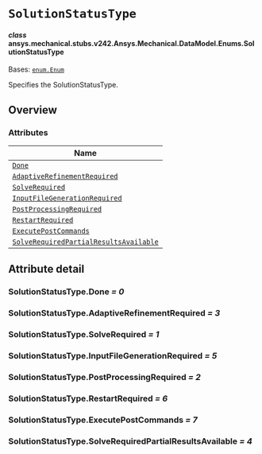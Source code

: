 # `SolutionStatusType`



#### *class* ansys.mechanical.stubs.v242.Ansys.Mechanical.DataModel.Enums.SolutionStatusType

Bases: [`enum.Enum`](https://docs.python.org/3/library/enum.html#enum.Enum)

Specifies the SolutionStatusType.

<!-- !! processed by numpydoc !! -->

<a id="overview"></a>

## Overview

### Attributes

| Name |
| ---------------------------------------------------------------------------------------------------- |
| [`Done`](#SolutionStatusType.Done) |
| [`AdaptiveRefinementRequired`](#SolutionStatusType.AdaptiveRefinementRequired) |
| [`SolveRequired`](#SolutionStatusType.SolveRequired) |
| [`InputFileGenerationRequired`](#SolutionStatusType.InputFileGenerationRequired) |
| [`PostProcessingRequired`](#SolutionStatusType.PostProcessingRequired) |
| [`RestartRequired`](#SolutionStatusType.RestartRequired) |
| [`ExecutePostCommands`](#SolutionStatusType.ExecutePostCommands) |
| [`SolveRequiredPartialResultsAvailable`](#SolutionStatusType.SolveRequiredPartialResultsAvailable) |

<a id="attribute-detail"></a>

## Attribute detail

<a id="SolutionStatusType.Done"></a>

### SolutionStatusType.Done *= 0*

<a id="SolutionStatusType.AdaptiveRefinementRequired"></a>

### SolutionStatusType.AdaptiveRefinementRequired *= 3*

<a id="SolutionStatusType.SolveRequired"></a>

### SolutionStatusType.SolveRequired *= 1*

<a id="SolutionStatusType.InputFileGenerationRequired"></a>

### SolutionStatusType.InputFileGenerationRequired *= 5*

<a id="SolutionStatusType.PostProcessingRequired"></a>

### SolutionStatusType.PostProcessingRequired *= 2*

<a id="SolutionStatusType.RestartRequired"></a>

### SolutionStatusType.RestartRequired *= 6*

<a id="SolutionStatusType.ExecutePostCommands"></a>

### SolutionStatusType.ExecutePostCommands *= 7*

<a id="SolutionStatusType.SolveRequiredPartialResultsAvailable"></a>

### SolutionStatusType.SolveRequiredPartialResultsAvailable *= 4*


